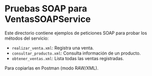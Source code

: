 # Pruebas SOAP para VentasSOAPService

Este directorio contiene ejemplos de peticiones SOAP para probar los métodos del servicio:

- `realizar_venta.xml`: Registra una venta.
- `consultar_producto.xml`: Consulta información de un producto.
- `obtener_ventas.xml`: Lista todas las ventas registradas.

Para copiarlas en Postman (modo RAW/XML).